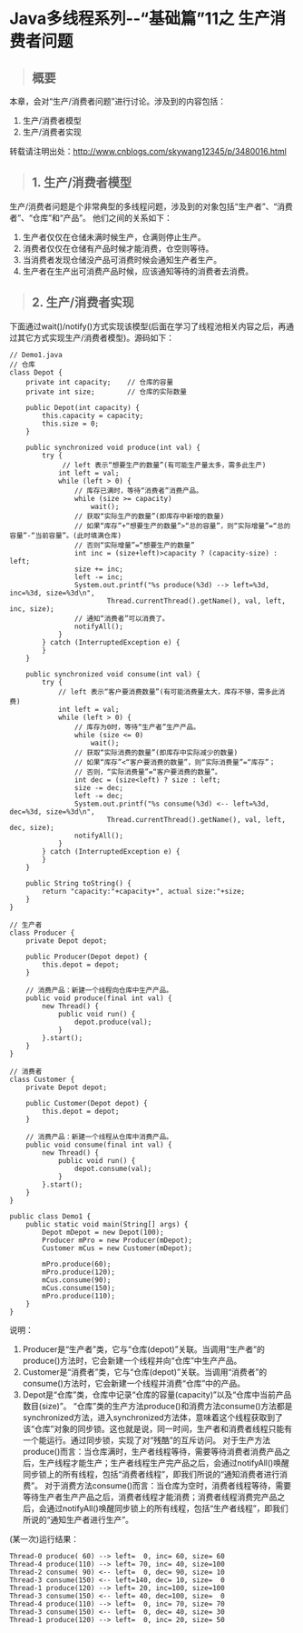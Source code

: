 # Java多线程系列--“基础篇”11之 生产消费者问题

>## 概要
本章，会对“生产/消费者问题”进行讨论。涉及到的内容包括：
1. 生产/消费者模型
2. 生产/消费者实现

转载请注明出处：http://www.cnblogs.com/skywang12345/p/3480016.html


>## 1. 生产/消费者模型
生产/消费者问题是个非常典型的多线程问题，涉及到的对象包括“生产者”、“消费者”、“仓库”和“产品”。
他们之间的关系如下：
 01) 生产者仅仅在仓储未满时候生产，仓满则停止生产。
 02) 消费者仅仅在仓储有产品时候才能消费，仓空则等待。
 03) 当消费者发现仓储没产品可消费时候会通知生产者生产。
 04) 生产者在生产出可消费产品时候，应该通知等待的消费者去消费。
 

>## 2. 生产/消费者实现
下面通过wait()/notify()方式实现该模型(后面在学习了线程池相关内容之后，再通过其它方式实现生产/消费者模型)。源码如下：

```
// Demo1.java
// 仓库
class Depot {
    private int capacity;    // 仓库的容量
    private int size;        // 仓库的实际数量

    public Depot(int capacity) {
        this.capacity = capacity;
        this.size = 0;
    }

    public synchronized void produce(int val) {
        try {
             // left 表示“想要生产的数量”(有可能生产量太多，需多此生产)
            int left = val;
            while (left > 0) {
                // 库存已满时，等待“消费者”消费产品。
                while (size >= capacity)
                    wait();
                // 获取“实际生产的数量”(即库存中新增的数量)
                // 如果“库存”+“想要生产的数量”>“总的容量”，则“实际增量”=“总的容量”-“当前容量”。(此时填满仓库)
                // 否则“实际增量”=“想要生产的数量”
                int inc = (size+left)>capacity ? (capacity-size) : left;
                size += inc;
                left -= inc;
                System.out.printf("%s produce(%3d) --> left=%3d, inc=%3d, size=%3d\n", 
                        Thread.currentThread().getName(), val, left, inc, size);
                // 通知“消费者”可以消费了。
                notifyAll();
            }
        } catch (InterruptedException e) {
        }
    } 

    public synchronized void consume(int val) {
        try {
            // left 表示“客户要消费数量”(有可能消费量太大，库存不够，需多此消费)
            int left = val;
            while (left > 0) {
                // 库存为0时，等待“生产者”生产产品。
                while (size <= 0)
                    wait();
                // 获取“实际消费的数量”(即库存中实际减少的数量)
                // 如果“库存”<“客户要消费的数量”，则“实际消费量”=“库存”；
                // 否则，“实际消费量”=“客户要消费的数量”。
                int dec = (size<left) ? size : left;
                size -= dec;
                left -= dec;
                System.out.printf("%s consume(%3d) <-- left=%3d, dec=%3d, size=%3d\n", 
                        Thread.currentThread().getName(), val, left, dec, size);
                notifyAll();
            }
        } catch (InterruptedException e) {
        }
    }

    public String toString() {
        return "capacity:"+capacity+", actual size:"+size;
    }
} 

// 生产者
class Producer {
    private Depot depot;
    
    public Producer(Depot depot) {
        this.depot = depot;
    }

    // 消费产品：新建一个线程向仓库中生产产品。
    public void produce(final int val) {
        new Thread() {
            public void run() {
                depot.produce(val);
            }
        }.start();
    }
}

// 消费者
class Customer {
    private Depot depot;
    
    public Customer(Depot depot) {
        this.depot = depot;
    }

    // 消费产品：新建一个线程从仓库中消费产品。
    public void consume(final int val) {
        new Thread() {
            public void run() {
                depot.consume(val);
            }
        }.start();
    }
}

public class Demo1 {  
    public static void main(String[] args) {  
        Depot mDepot = new Depot(100);
        Producer mPro = new Producer(mDepot);
        Customer mCus = new Customer(mDepot);

        mPro.produce(60);
        mPro.produce(120);
        mCus.consume(90);
        mCus.consume(150);
        mPro.produce(110);
    }
}
```
说明：
 01) Producer是“生产者”类，它与“仓库(depot)”关联。当调用“生产者”的produce()方法时，它会新建一个线程并向“仓库”中生产产品。
 02) Customer是“消费者”类，它与“仓库(depot)”关联。当调用“消费者”的consume()方法时，它会新建一个线程并消费“仓库”中的产品。
 03) Depot是“仓库”类，仓库中记录“仓库的容量(capacity)”以及“仓库中当前产品数目(size)”。
        “仓库”类的生产方法produce()和消费方法consume()方法都是synchronized方法，进入synchronized方法体，意味着这个线程获取到了该“仓库”对象的同步锁。这也就是说，同一时间，生产者和消费者线程只能有一个能运行。通过同步锁，实现了对“残酷”的互斥访问。
       对于生产方法produce()而言：当仓库满时，生产者线程等待，需要等待消费者消费产品之后，生产线程才能生产；生产者线程生产完产品之后，会通过notifyAll()唤醒同步锁上的所有线程，包括“消费者线程”，即我们所说的“通知消费者进行消费”。
      对于消费方法consume()而言：当仓库为空时，消费者线程等待，需要等待生产者生产产品之后，消费者线程才能消费；消费者线程消费完产品之后，会通过notifyAll()唤醒同步锁上的所有线程，包括“生产者线程”，即我们所说的“通知生产者进行生产”。

(某一次)运行结果：

```
Thread-0 produce( 60) --> left=  0, inc= 60, size= 60
Thread-4 produce(110) --> left= 70, inc= 40, size=100
Thread-2 consume( 90) <-- left=  0, dec= 90, size= 10
Thread-3 consume(150) <-- left=140, dec= 10, size=  0
Thread-1 produce(120) --> left= 20, inc=100, size=100
Thread-3 consume(150) <-- left= 40, dec=100, size=  0
Thread-4 produce(110) --> left=  0, inc= 70, size= 70
Thread-3 consume(150) <-- left=  0, dec= 40, size= 30
Thread-1 produce(120) --> left=  0, inc= 20, size= 50
